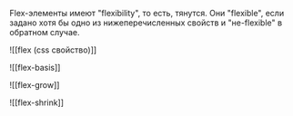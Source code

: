 Flex-элементы имеют "flexibility", то есть, тянутся. Они "flexible", если задано хотя бы одно из нижеперечисленных свойств и "не-flexible" в обратном случае.

![[flex (css свойство)]]

![[flex-basis]]

![[flex-grow]]

![[flex-shrink]]